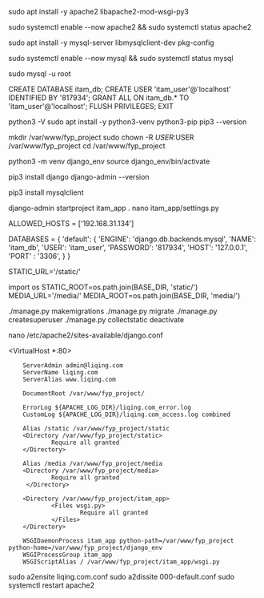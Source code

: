 sudo apt install -y apache2 libapache2-mod-wsgi-py3

sudo systemctl enable --now apache2 && sudo systemctl status apache2


sudo apt install -y mysql-server libmysqlclient-dev pkg-config

sudo systemctl enable --now mysql && sudo systemctl status mysql

sudo mysql -u root

CREATE DATABASE itam_db;
CREATE USER 'itam_user'@'localhost' IDENTIFIED BY '817934';
GRANT ALL ON itam_db.* TO 'itam_user'@'localhost';
FLUSH PRIVILEGES;
EXIT

python3 -V
sudo apt install -y python3-venv python3-pip
pip3 --version

mkdir /var/www/fyp_project
sudo chown -R $USER:$USER /var/www/fyp_project 
cd /var/www/fyp_project

python3 -m venv django_env
source django_env/bin/activate

pip3 install django
django-admin --version

pip3 install mysqlclient

django-admin startproject itam_app .
nano itam_app/settings.py

ALLOWED_HOSTS = ['192.168.31.134']

DATABASES = {
	'default': {
	'ENGINE': 'django.db.backends.mysql',
	'NAME': 'itam_db',
	'USER': 'itam_user',
	'PASSWORD': '817934',
	'HOST': '127.0.0.1',
	'PORT' : '3306',
	}
}



STATIC_URL='/static/'

import os
STATIC_ROOT=os.path.join(BASE_DIR, 'static/') 
MEDIA_URL='/media/'
MEDIA_ROOT=os.path.join(BASE_DIR, 'media/')

./manage.py  makemigrations
./manage.py  migrate
./manage.py createsuperuser
./manage.py collectstatic
deactivate


nano /etc/apache2/sites-available/django.conf

<VirtualHost *:80>

        ServerAdmin admin@liqing.com
        ServerName liqing.com
        ServerAlias www.liqing.com

        DocumentRoot /var/www/fyp_project/

        ErrorLog ${APACHE_LOG_DIR}/liqing.com_error.log
        CustomLog ${APACHE_LOG_DIR}/liqing.com_access.log combined

        Alias /static /var/www/fyp_project/static
        <Directory /var/www/fyp_project/static>
                Require all granted
        </Directory>

        Alias /media /var/www/fyp_project/media
        <Directory /var/www/fyp_project/media>
                Require all granted
         </Directory>

        <Directory /var/www/fyp_project/itam_app>
                <Files wsgi.py>
                        Require all granted
                </Files>
        </Directory>

        WSGIDaemonProcess itam_app python-path=/var/www/fyp_project python-home=/var/www/fyp_project/django_env
        WSGIProcessGroup itam_app
        WSGIScriptAlias / /var/www/fyp_project/itam_app/wsgi.py

</VirtualHost>

sudo a2ensite liqing.com.conf
sudo a2dissite 000-default.conf
sudo systemctl restart apache2
